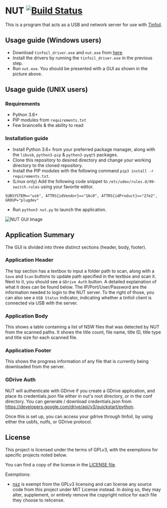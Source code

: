 # NUT [![Build Status](https://travis-ci.com/blawar/nut.svg?branch=master)](https://travis-ci.com/blawar/nut)
This is a program that acts as a USB and network server for use with [Tinfoil](https://tinfoil.io/Download).

## Usage guide (Windows users)
* Download `tinfoil_driver.exe` and `nut.exe` from [here](https://github.com/blawar/nut/releases/latest).
* Install the drivers by running the `tinfoil_driver.exe` in the previous step.
* Run `nut.exe`. You should be presented with a GUI as shown in the picture above.

## Usage guide (UNIX users)
### Requirements
* Python 3.6+
* PIP modules from `requirements.txt`
* Few braincells & the ability to read

### Installation guide
* Install Python 3.6+ from your preferred package manager, along with the `libusb`, `python3-pip` & `python3-pyqt5` packages.
* Clone this repository to desired directory and change your working directory to the cloned repository.
* Install the PIP modules with the following command `pip3 install -r requirements.txt`.
* (Linux only) Add the following code snippet to `/etc/udev/rules.d/99-switch.rules` using your favorite editor.
```
SUBSYSTEM=="usb", ATTRS{idVendor}=="16c0", ATTRS{idProduct}=="27e2", GROUP="plugdev"
```
* Run `python3 nut.py` to launch the application.

![NUT GUI Image](./images/nutserver.png)

## Application Summary
The GUI is divided into three distinct sections (header, body, footer).

### Application Header
The top section has a textbox to input a folder path to scan, along with a `Save` and `Scan` buttons to update path specified in the textbox and scan it. Next to it, you should see a `GDrive Auth` button. A detailed explaination of what it does can be found below. The IP/Port/User/Password are the information needed to login to the NUT server. To the right of those, you can also see a `USB Status` indicator, indicating whether a tinfoil client is connected via USB with the server.

### Application Body
This shows a table containing a list of NSW files that was detected by NUT from the scanned paths. It shows the title count, file name, title ID, title type and title size for each scanned file.

### Application Footer
This shows the progress information of any file that is currently being downloaded from the server.

### GDrive Auth
NUT will authenticate with GDrive if you create a GDrive application, and place its credentials.json file either in nut's root directory, or in the conf directory. You can generate / download credentials.json from https://developers.google.com/drive/api/v3/quickstart/python.

Once this is set up, you can access your gdrive through tinfoil, by using either the usbfs, nutfs, or GDrive protocol.

## License
This project is licensed under the terms of GPLv3, with the exemptions for specific projects noted below.

You can find a copy of the license in the [LICENSE file](./LICENSE).

Exemptions:
* [nsz](https://github.com/nicoboss/nsz) is exempt from the GPLv3 licensing and can license any source code from this project under MIT License instead. In doing so, they may alter, supplement, or entirely remove the copyright notice for each file they choose to relicense.
